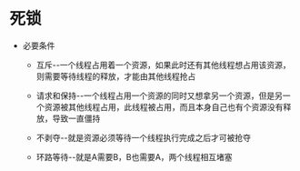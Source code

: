 # 死锁

* 必要条件

  * 互斥--一个线程占用着一个资源，如果此时还有其他线程想占用该资源，则需要等待线程的释放，才能由其他线程抢占

  * 请求和保持--一个线程占用一个资源的同时又想拿另一个资源，但是另一个资源被其他线程占用，此线程被占用，而且本身自己也有个资源没有释放，导致一直僵持

  * 不剥夺--就是资源必须等待一个线程执行完成之后才可被抢夺

  * 环路等待--就是A需要B，B也需要A，两个线程相互堵塞





